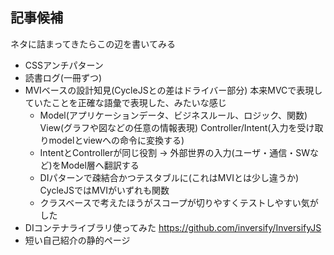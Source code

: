 ## 記事候補

ネタに詰まってきたらこの辺を書いてみる

- CSSアンチパターン
- 読書ログ(一冊ずつ)
- MVIベースの設計知見(CycleJSとの差はドライバー部分) 本来MVCで表現していたことを正確な語彙で表現した、みたいな感じ
  - Model(アプリケーションデータ、ビジネスルール、ロジック、関数) View(グラフや図などの任意の情報表現) Controller/Intent(入力を受け取りmodelとviewへの命令に変換する)
  - IntentとControllerが同じ役割 -> 外部世界の入力(ユーザ・通信・SWなど)をModel層へ翻訳する
  - DIパターンで疎結合かつテスタブルに(これはMVIとは少し違うか) CycleJSではMVIがいずれも関数
  - クラスベースで考えたほうがスコープが切りやすくテストしやすい気がした
- DIコンテナライブラリ使ってみた https://github.com/inversify/InversifyJS
- 短い自己紹介の静的ページ